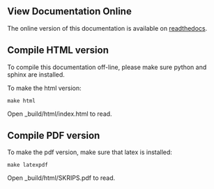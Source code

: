 View Documentation Online
-------------------------

The online version of this documentation is available on [readthedocs](https://skrips.readthedocs.io/en/latest/).


Compile HTML version
--------------------
To compile this documentation off-line, please make sure python and sphinx are installed.

To make the html version:

```
make html
```

Open _build/html/index.html to read.

Compile PDF version
--------------------

To make the pdf version, make sure that latex is installed:

```
make latexpdf
```

Open _build/html/SKRIPS.pdf to read.

